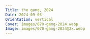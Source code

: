```yaml
---
Title: the gang, 2024
Date: 2024-09-03
Orientation: vertical
Cover: images/070-gang-2024.webp
Image: images/070-gang-2024@2x.webp
---
```

